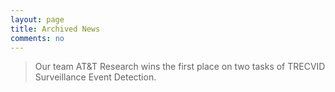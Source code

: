 ```yaml
---
layout: page
title: Archived News
comments: no
---
```


> Our team AT&T Research wins the first place on two tasks of TRECVID Surveillance Event Detection. 

